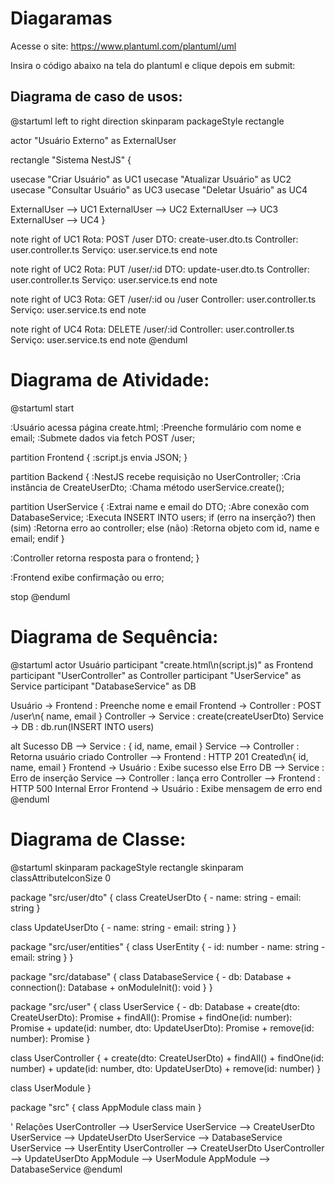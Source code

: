 # Diagaramas

Acesse o site:
https://www.plantuml.com/plantuml/uml

Insira o código abaixo na tela do plantuml e clique depois em submit:

## Diagrama de caso de usos:

@startuml
left to right direction
skinparam packageStyle rectangle

actor "Usuário Externo" as ExternalUser

rectangle "Sistema NestJS" {

usecase "Criar Usuário" as UC1
usecase "Atualizar Usuário" as UC2
usecase "Consultar Usuário" as UC3
usecase "Deletar Usuário" as UC4

ExternalUser --> UC1
ExternalUser --> UC2
ExternalUser --> UC3
ExternalUser --> UC4
}

note right of UC1
Rota: POST /user
DTO: create-user.dto.ts
Controller: user.controller.ts
Serviço: user.service.ts
end note

note right of UC2
Rota: PUT /user/:id
DTO: update-user.dto.ts
Controller: user.controller.ts
Serviço: user.service.ts
end note

note right of UC3
Rota: GET /user/:id ou /user
Controller: user.controller.ts
Serviço: user.service.ts
end note

note right of UC4
Rota: DELETE /user/:id
Controller: user.controller.ts
Serviço: user.service.ts
end note
@enduml

# Diagrama de Atividade:

@startuml
start

:Usuário acessa página create.html;
:Preenche formulário com nome e email;
:Submete dados via fetch POST /user;

partition Frontend {
:script.js envia JSON;
}

partition Backend {
:NestJS recebe requisição no UserController;
:Cria instância de CreateUserDto;
:Chama método userService.create();

partition UserService {
:Extrai name e email do DTO;
:Abre conexão com DatabaseService;
:Executa INSERT INTO users;
if (erro na inserção?) then (sim)
:Retorna erro ao controller;
else (não)
:Retorna objeto com id, name e email;
endif
}

:Controller retorna resposta para o frontend;
}

:Frontend exibe confirmação ou erro;

stop
@enduml

# Diagrama de Sequência:

@startuml
actor Usuário
participant "create.html\n(script.js)" as Frontend
participant "UserController" as Controller
participant "UserService" as Service
participant "DatabaseService" as DB

Usuário -> Frontend : Preenche nome e email
Frontend -> Controller : POST /user\n{ name, email }
Controller -> Service : create(createUserDto)
Service -> DB : db.run(INSERT INTO users)

alt Sucesso
DB --> Service : { id, name, email }
Service --> Controller : Retorna usuário criado
Controller --> Frontend : HTTP 201 Created\n{ id, name, email }
Frontend -> Usuário : Exibe sucesso
else Erro
DB --> Service : Erro de inserção
Service --> Controller : lança erro
Controller --> Frontend : HTTP 500 Internal Error
Frontend -> Usuário : Exibe mensagem de erro
end
@enduml

# Diagrama de Classe:

@startuml
skinparam packageStyle rectangle
skinparam classAttributeIconSize 0

package "src/user/dto" {
class CreateUserDto { - name: string - email: string
}

class UpdateUserDto { - name: string - email: string
}
}

package "src/user/entities" {
class UserEntity { - id: number - name: string - email: string
}
}

package "src/database" {
class DatabaseService { - db: Database + connection(): Database + onModuleInit(): void
}
}

package "src/user" {
class UserService { - db: Database + create(dto: CreateUserDto): Promise + findAll(): Promise + findOne(id: number): Promise + update(id: number, dto: UpdateUserDto): Promise + remove(id: number): Promise
}

class UserController { + create(dto: CreateUserDto) + findAll() + findOne(id: number) + update(id: number, dto: UpdateUserDto) + remove(id: number)
}

class UserModule
}

package "src" {
class AppModule
class main
}

' Relações
UserController --> UserService
UserService --> CreateUserDto
UserService --> UpdateUserDto
UserService --> DatabaseService
UserService --> UserEntity
UserController --> CreateUserDto
UserController --> UpdateUserDto
AppModule --> UserModule
AppModule --> DatabaseService
@enduml
